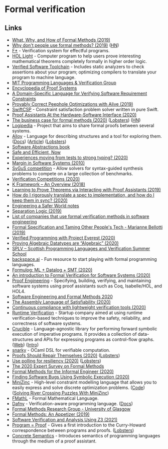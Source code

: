 # Formal verification

## Links

* [What, Why, and How of Formal Methods (2019)](https://cloudbootup.com/post/what-why-and-how-of-formal-methods.html)
* [Why don't people use formal methods? (2019)](https://www.hillelwayne.com/post/why-dont-people-use-formal-methods/) ([HN](https://news.ycombinator.com/item?id=18965274))
* [F\*](https://github.com/FStarLang/FStar) - Verification system for effectful programs.
* [HOL Light](https://www.cl.cam.ac.uk/\~jrh13/hol-light/) - Computer program to help users prove interesting mathematical theorems completely formally in higher order logic.
* [Verified Software Toolchain](https://github.com/PrincetonUniversity/VST) - Includes static analyzers to check assertions about your program; optimizing compilers to translate your program to machine language.
* [MIT Programming Languages & Verification Group](http://plv.csail.mit.edu)
* [Encyclopedia of Proof Systems](https://github.com/ProofSystem/Encyclopedia/blob/master/main.pdf)
* [A Domain-Specific Language for Verifying Software Requirement Constraints](https://arxiv.org/pdf/1911.02679.pdf)
* [Provably Correct Peephole Optimizations with Alive (2019)](https://www.cs.cornell.edu/courses/cs6120/2019fa/blog/alive/)
* [SwiftCSP](https://github.com/davecom/SwiftCSP) - Constraint satisfaction problem solver written in pure Swift.
* [Proof Assistants At the Hardware-Software Interface (2020)](https://www.youtube.com/watch?v=GXXOyXeyKeY)
* [The business case for formal methods (2020)](https://www.hillelwayne.com/post/business-case-formal-methods/) ([Lobsters](https://lobste.rs/s/ywgjhd/business_case_for_formal_methods)) ([HN](https://news.ycombinator.com/item?id=22321756))
* [Logipedia](https://github.com/Deducteam/Logipedia) - Project that aims to share formal proofs between several systems.
* [Alloy](http://alloytools.org/about.html) - Language for describing structures and a tool for exploring them. ([Docs](https://alloy.readthedocs.io/en/latest/)) ([Article](https://www.hillelwayne.com/post/alloydocs/)) ([Lobsters](https://lobste.rs/s/g41wko/announcing_alloydocs))
* [Software Abstractions book](http://softwareabstractions.org)
* [Safe and Efficient, Now](http://okmij.org/ftp/Computation/lightweight-static-guarantees.html)
* [Experiences moving from tests to strong typing? (2020)](https://lobste.rs/s/olecii/experiences_moving_from_tests_strong)
* [Margin in Software Systems (2010)](https://blog.regehr.org/archives/50)
* [SyGuS competition](https://sygus.org) - Allow solvers for syntax-guided synthesis problems to compete on a large collection of benchmarks.
* [Verification Competitions (2020)](https://alastairreid.github.io/verification-competitions/)
* [K Framework – An Overview (2018)](https://runtimeverification.com/blog/k-framework-an-overview/)
* [Learning to Prove Theorems via Interacting with Proof Assistants (2019)](https://arxiv.org/abs/1905.09381)
* [How do I rigorously translate a spec to implementation, and how do I keep them in sync? (2020)](https://twitter.com/hillelogram/status/1258440258343112715)
* [Engineering a Safer World notes](https://lobste.rs/s/fcntwr/what_are_you_doing_this_weekend#c_kesgdu)
* [Separation Logic (2019)](https://cacm.acm.org/magazines/2019/2/234356-separation-logic/fulltext)
* [List of companies that use formal verification methods in software engineering](https://github.com/ligurio/practical-fm)
* [Formal Specification and Taming Other People's Tech - Marianne Bellotti (2019)](https://www.youtube.com/watch?v=oMSmkRGzQ64)
* [Verified Programming with Project Everest (2020)](https://www.youtube.com/watch?v=5B7iI2onu8s)
* [Proving Algebraic Datatypes are “Algebraic” (2020)](https://soap.coffee/\~lthms/posts/AlgebraicDatatypes.html)
* [SPLV – Scottish Programming Languages and Verification Summer School](http://www.macs.hw.ac.uk/splv/)
* [backspace.ai](https://backspace.ai) - Fun resource to start playing with formal programming languages.
* [Formulog: ML + Datalog + SMT (2020)](http://www.weaselhat.com/2020/08/07/formulog-ml-datalog-smt/)
* [An introduction to Formal Verification for Software Systems (2020)](https://www.moritz.systems/blog/an-introduction-to-formal-verification/)
* [Proof Engineering](https://proofengineering.org) - Specifying, building, verifying, and maintaining software systems using proof assistants such as Coq, Isabelle/HOL, and HOL4.
* [Software Engineering and Formal Methods 2020](https://event.cwi.nl/sefm2020/)
* [The Assembly Language of Satisfiability (2020)](https://jix.one/the-assembly-language-of-satisfiability/)
* [Continuous compliance with lightweight verification tools (2020)](https://homes.cs.washington.edu/\~mernst/pubs/continuous-compliance-ase2020.pdf)
* [Runtime Verification](https://runtimeverification.com) - Startup company aimed at using runtime verification-based techniques to improve the safety, reliability, and correctness of software systems.
* [Crucible](https://github.com/GaloisInc/crucible) - Language-agnostic library for performing forward symbolic execution of imperative programs. It provides a collection of data-structures and APIs for expressing programs as control-flow graphs. ([Web](https://crux.galois.com)) ([Intro](https://galois.com/blog/2020/10/crux-introducing-our-new-open-source-tool-for-software-verification/))
* [snarky](https://github.com/o1-labs/snarky) - OCaml DSL for verifiable computation.
* [Proofs Should Repair Themselves (2020)](https://galois.com/blog/2020/12/proofs-should-repair-themselves/) ([Lobsters](https://lobste.rs/s/vh1edq/proofs_should_repair_themselves))
* [Use polling for resiliency (2020)](https://blog.gchinis.com/posts/use-polling-for-resiliency/) ([Lobsters](https://lobste.rs/s/7vpobg/use_polling_for_resiliency))
* [The 2020 Expert Survey on Formal Methods](http://www.fmeurope.org/documents/Garavel-terBeek-vandePol-20.pdf)
* [Formal Methods for the Informal Engineer (2020)](https://fmie2021.github.io)
* [Finding Software Bugs Using Symbolic Execution (2020)](https://sasnauskas.eu/finding-software-bugs-using-symbolic-execution/)
* [MiniZinc](https://www.minizinc.org) - High-level constraint modelling language that allows you to easily express and solve discrete optimization problems. ([Code](https://github.com/MiniZinc/libminizinc)) ([Solving River Crossing Puzzles With MiniZinc](https://sasnauskas.eu/solving-river-crossing-puzzles-with-minizinc/))
* [FMathL](https://www.mat.univie.ac.at/\~neum/FMathL.html) - Formal Mathematical Language.
* [Dafny](https://github.com/dafny-lang/dafny) - Verification-aware programming language. ([Docs](https://dafny-lang.github.io/dafny/))
* [Formal Methods Research Group - University of Glasgow](http://www.dcs.gla.ac.uk/research/formalmethods/)
* [Formal Methods: An Appetizer (2019)](https://www.springer.com/gp/book/9783030051556)
* [Software Verification and Analysis Using Z3 (2021)](https://research.nccgroup.com/2021/01/29/software-verification-and-analysis-using-z3/)
* [Program = Proof](http://www.lix.polytechnique.fr/Labo/Samuel.Mimram/teaching/INF551/course.pdf) - Gives a first introduction to the Curry-Howard correspondence between programs and proofs. ([Lobsters](https://lobste.rs/s/d4ixfd/program_proof))
* [Concrete Semantics](http://concrete-semantics.org) - Introduces semantics of programming languages through the medium of a proof assistant.
